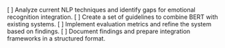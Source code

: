 [ ] Analyze current NLP techniques and identify gaps for emotional recognition integration.
[ ] Create a set of guidelines to combine BERT with existing systems.
[ ] Implement evaluation metrics and refine the system based on findings.
[ ] Document findings and prepare integration frameworks in a structured format.